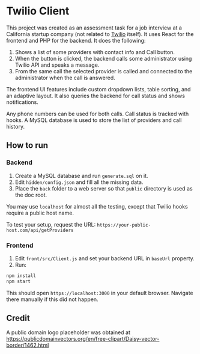 # Twilio Client

This project was created as an assessment task for a job interview at a California startup company (not related to [Twilio](https://twilio.com/) itself). It uses React for the frontend and PHP for the backend. It does the following:

1. Shows a list of some providers with contact info and Call button.
1. When the button is clicked, the backend calls some administrator using Twilio API and speaks a message.
1. From the same call the selected provider is called and connected to the administrator when the call is answered.

The frontend UI features include custom dropdown lists, table sorting, and an adaptive layout. It also queries the backend for call status and shows notifications.

Any phone numbers can be used for both calls. Call status is tracked with hooks. A MySQL database is used to store the list of providers and call history.

## How to run

### Backend

1. Create a MySQL database and run `generate.sql` on it.
1. Edit `hidden/config.json` and fill all the missing data.
1. Place the `back` folder to a web server so that `public` directory is used as the doc root.

You may use `localhost` for almost all the testing, except that Twilio hooks require a public host name. 

To test your setup, request the URL:
`https://your-public-host.com/api/getProviders`

### Frontend

1. Edit `front/src/Client.js` and set your backend URL in `baseUrl` property.
1. Run:

```bash
npm install
npm start
```

This should open `https://localhost:3000` in your default browser. Navigate there manually if this did not happen.

## Credit

A public domain logo placeholder was obtained at https://publicdomainvectors.org/en/free-clipart/Daisy-vector-border/1462.html
